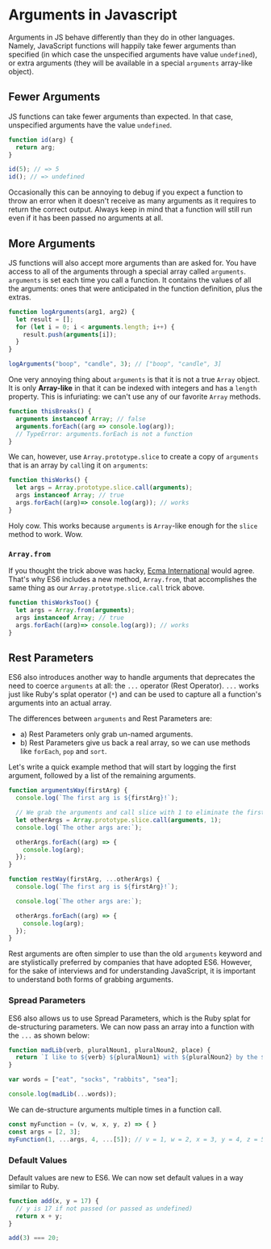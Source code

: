 # Arguments in Javascript

Arguments in JS behave differently than they do in other languages.
Namely, JavaScript functions will happily take fewer arguments than
specified (in which case the unspecified arguments have value
`undefined`), or extra arguments (they will be available in a special
`arguments` array-like object).

## Fewer Arguments

JS functions can take fewer arguments than expected. In that
case, unspecified arguments have the value `undefined`.

```javascript
function id(arg) {
  return arg;
}

id(5); // => 5
id(); // => undefined
```

Occasionally this can be annoying to debug if you expect a function to
throw an error when it doesn't receive as many arguments as it
requires to return the correct output. Always keep in mind that a
function will still run even if it has been passed no arguments at
all.

## More Arguments

JS functions will also accept more arguments than are asked for. You
have access to all of the arguments through a special array called
`arguments`. `arguments` is set each time you
call a function. It contains the values of all the arguments: ones
that were anticipated in the function definition, plus the extras.

```javascript
function logArguments(arg1, arg2) {
  let result = [];
  for (let i = 0; i < arguments.length; i++) {
    result.push(arguments[i]);
  }
}

logArguments("boop", "candle", 3); // ["boop", "candle", 3]
```

One very annoying thing about `arguments` is that it is not a true `Array`
object. It is only **Array-like** in that it can be indexed with integers and
has a `length` property. This is infuriating: we can't use any of our favorite
`Array` methods.

```javascript
function thisBreaks() {
  arguments instanceof Array; // false
  arguments.forEach((arg => console.log(arg)); 
  // TypeError: arguments.forEach is not a function
}
```

We can, however, use `Array.prototype.slice` to create a copy of `arguments` 
that is an array by `call`ing it on `arguments`:

```javascript
function thisWorks() {
  let args = Array.prototype.slice.call(arguments);  
  args instanceof Array; // true
  args.forEach((arg)=> console.log(arg)); // works
}
```

Holy cow. This works because `arguments` is `Array`-like enough for
the `slice` method to work. Wow.

### `Array.from`

If you thought the trick above was hacky, [Ecma
International](https://en.wikipedia.org/wiki/Ecma_International) would agree.
That's why ES6 includes a new method, `Array.from`, that accomplishes the same
thing as our `Array.prototype.slice.call` trick above.

```javascript
function thisWorksToo() {
  let args = Array.from(arguments);  
  args instanceof Array; // true
  args.forEach((arg)=> console.log(arg)); // works
}
```

## Rest Parameters

ES6 also introduces another way to handle arguments that deprecates the need to
coerce `arguments` at all:  the `...` operator (Rest Operator). `...` works 
just like Ruby's splat operator (`*`) and can be used to capture all a function's arguments 
into an actual array.

The differences between `arguments` and Rest Parameters are:

* a) Rest Parameters only grab un-named arguments. 
* b) Rest Parameters give us back a real array, so we can use methods like `forEach`, `pop` and `sort`. 

Let's write a quick example method that will start by logging the first
argument, followed by a list of the remaining arguments.

```javascript
function argumentsWay(firstArg) {
  console.log(`The first arg is ${firstArg}!`);

  // We grab the arguments and call slice with 1 to eliminate the firstArg
  let otherArgs = Array.prototype.slice.call(arguments, 1);
  console.log(`The other args are:`);

  otherArgs.forEach((arg) => {
    console.log(arg);
  });
}

function restWay(firstArg, ...otherArgs) {
  console.log(`The first arg is ${firstArg}!`);

  console.log(`The other args are:`);

  otherArgs.forEach((arg) => {
    console.log(arg);
  });
}
```

Rest arguments are often simpler to use than the old `arguments` keyword and 
are stylistically preferred by companies that have adopted ES6. However, for 
the sake of interviews and for understanding JavaScript, it is important to
understand both forms of grabbing arguments.

### Spread Parameters

ES6 also allows us to use Spread Parameters, which is the Ruby splat for 
de-structuring parameters. We can now pass an array into a function with the `...` 
as shown below:

```javascript
function madLib(verb, pluralNoun1, pluralNoun2, place) {
  return `I like to ${verb} ${pluralNoun1} with ${pluralNoun2} by the ${place}.`;
}

var words = ["eat", "socks", "rabbits", "sea"];

console.log(madLib(...words));
```

We can de-structure arguments multiple times in a function call.

```javascript
const myFunction = (v, w, x, y, z) => { }
const args = [2, 3];
myFunction(1, ...args, 4, ...[5]); // v = 1, w = 2, x = 3, y = 4, z = 5
```

### Default Values

Default values are new to ES6. We can now set default values in a way similar 
to Ruby.

```javascript
function add(x, y = 17) {
  // y is 17 if not passed (or passed as undefined)
  return x + y;
}

add(3) === 20;
```

